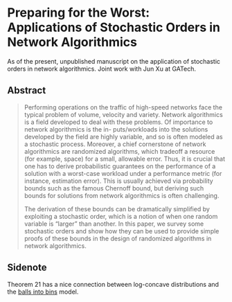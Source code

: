 # Preparing for the Worst: Applications of Stochastic Orders in Network Algorithmics

As of the present, unpublished manuscript on the application of stochastic orders in network algorithmics. Joint work with Jun Xu at GATech.

## Abstract 

> Performing operations on the traffic of high-speed networks face the typical problem of volume, velocity and variety. Network algorithmics is a field developed to deal with these problems. Of importance to network algorithmics is the in- puts/workloads into the solutions developed by the field are highly variable, and so is often modeled as a stochastic process. Moreover, a chief cornerstone of network algorithmics are randomized algorithms, which tradeoff a resource (for example, space) for a small, allowable error. Thus, it is crucial that one has to derive probabilistic guarantees on the performance of a solution with a worst-case workload under a performance metric (for instance, estimation error). This is usually achieved via probability bounds such as the famous Chernoff bound, but deriving such bounds for solutions from network algorithmics is often challenging.
>
> The derivation of these bounds can be dramatically simplified by exploiting a stochastic order, which is a notion of when one random variable is “larger” than another. In this paper, we survey some stochastic orders and show how they can be used to provide simple proofs of these bounds in the design of randomized algorithms in network algorithmics.

## Sidenote

Theorem 21 has a nice connection between log-concave distributions and the [balls into bins](https://en.wikipedia.org/wiki/Balls_into_bins) model.
